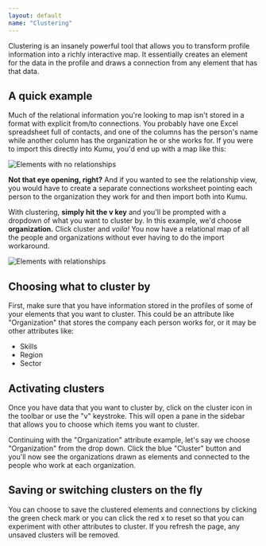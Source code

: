```yaml
---
layout: default
name: "Clustering"
---
```


Clustering is an insanely powerful tool that allows you to transform profile information into a richly interactive map. It essentially creates an element for the data in the profile and draws a connection from any element that has that data.

## A quick example

Much of the relational information you're looking to map isn't stored in a format with explicit from/to connections. You probably have one Excel spreadsheet full of contacts, and one of the columns has the person's name while another column has the organization he or she works for. If you were to import this directly into Kumu, you'd end up with a map like this:

<img src="/images/cluster-before-final.png" alt="Elements with no relationships">

**Not that eye opening, right?** And if you wanted to see the relationship view, you would have to create a separate connections worksheet pointing each person to the organization they work for and then import both into Kumu.

With clustering, **simply hit the v key** and you'll be prompted with a dropdown of what you want to cluster by. In this example, we'd choose **organization.** Click cluster and *voila!* You now have a relational map of all the people and organizations without ever having to do the import workaround.

<img src="/images/cluster-after-final.png" alt="Elements with relationships">

## Choosing what to cluster by

First, make sure that you have information stored in the profiles of some of your elements that you want to cluster. This could be an attribute like "Organization" that stores the company each person works for, or it may be other attributes like:

* Skills
* Region
* Sector

## Activating clusters

Once you have data that you want to cluster by, click on the cluster icon in the toolbar or use the "v" keystroke. This will open a pane in the sidebar that allows you to choose which items you want to cluster.

Continuing with the "Organization" attribute example, let's say we choose "Organization" from the drop down. Click the blue "Cluster" button and you'll now see the organizations drawn as elements and connected to the people who work at each organization.

## Saving or switching clusters on the fly

You can choose to save the clustered elements and connections by clicking the green check mark or you can click the red x to reset so that you can experiment with other attributes to cluster. If you refresh the page, any unsaved clusters will be removed.


